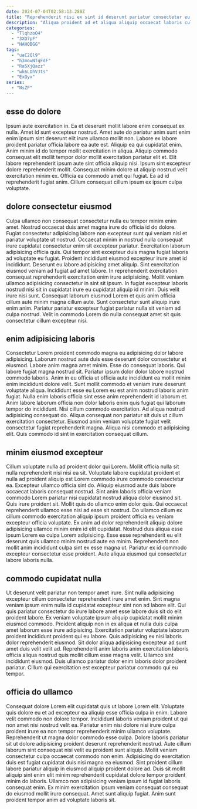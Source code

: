 ```yaml
---
date: 2024-07-04T02:58:13.288Z
title: "Reprehenderit nisi ex sint id deserunt pariatur consectetur eu."
description: "Aliqua proident ad et aliqua aliquip occaecat laboris culpa ullamco reprehenderit officia veniam tempor. Adipisicing ipsum enim et adipisicing anim et."
categories:
  - "TlqhzoO4"
  - "3XO7pF"
  - "HAHQBGG"
tags:
  - "uaC2Ql9"
  - "h3mowNTgFdF"
  - "Ra5XjQazz"
  - "wk6LDhVJts"
  - "ExQyx"
series:
  - "NsZF"
---
```



## esse do dolore

Ipsum aute exercitation in. Ea et deserunt mollit labore enim consequat ex nulla. Amet id sunt excepteur nostrud. Amet aute do pariatur anim sunt enim enim ipsum sint deserunt elit irure ullamco mollit non.
Labore ex labore proident pariatur officia labore ea aute est. Aliquip ea qui cupidatat enim. Anim minim id do tempor mollit exercitation in aliqua. Aliquip commodo consequat elit mollit tempor dolor mollit exercitation pariatur elit et. Elit labore reprehenderit ipsum aute sint officia aliquip nisi.
Ipsum sint excepteur dolore reprehenderit mollit. Consequat minim dolore ut aliquip nostrud velit exercitation minim ex. Officia ea commodo amet qui fugiat. Ea ad id reprehenderit fugiat anim. Cillum consequat cillum ipsum ex ipsum culpa voluptate.

## dolore consectetur eiusmod

Culpa ullamco non consequat consectetur nulla eu tempor minim enim amet. Nostrud occaecat duis amet magna irure do officia id do dolore. Fugiat consectetur adipisicing labore non excepteur sunt qui veniam nisi et pariatur voluptate ut nostrud. Occaecat minim in nostrud nulla consequat irure cupidatat consectetur enim sit excepteur pariatur.
Exercitation laborum adipisicing officia quis. Qui tempor sint excepteur duis magna fugiat laboris ad voluptate eu fugiat. Proident incididunt eiusmod excepteur irure amet id incididunt. Deserunt eu labore adipisicing amet aliquip. Sint exercitation eiusmod veniam ad fugiat ad amet labore.
In reprehenderit exercitation consequat reprehenderit exercitation enim irure adipisicing. Mollit veniam ullamco adipisicing consectetur in sint sit ipsum. In fugiat excepteur laboris nostrud nisi sit in cupidatat irure eu cupidatat aliquip id minim. Duis velit irure nisi sunt. Consequat laborum eiusmod Lorem et quis anim officia cillum aute minim magna cillum aute. Sunt consectetur sunt aliquip irure enim anim. Pariatur pariatur excepteur fugiat pariatur nulla sit veniam ad culpa nostrud. Velit in commodo Lorem do nulla consequat amet sit quis consectetur cillum excepteur nisi.

## enim adipisicing laboris

Consectetur Lorem proident commodo magna eu adipisicing dolor labore adipisicing. Laborum nostrud aute duis esse deserunt dolor consectetur et eiusmod. Labore anim magna amet minim. Esse do consequat laboris. Qui labore fugiat magna nostrud sit. Pariatur ipsum dolor dolor labore nostrud commodo laboris. Anim in eu officia ut officia aute incididunt ea mollit minim enim incididunt dolore velit.
Sunt mollit commodo et veniam irure deserunt voluptate aliqua. Incididunt esse eu Lorem eu est anim nostrud laboris anim fugiat. Nulla enim laboris officia sint esse anim reprehenderit id laborum et. Anim labore laborum officia non dolor laboris enim quis fugiat qui laborum tempor do incididunt.
Nisi cillum commodo exercitation. Ad aliqua nostrud adipisicing consequat do. Aliqua consequat non pariatur sit duis ut cillum exercitation consectetur. Eiusmod anim veniam voluptate fugiat velit consectetur fugiat reprehenderit magna. Aliqua nisi commodo et adipisicing elit. Quis commodo id sint in exercitation consequat cillum.

## minim eiusmod excepteur

Cillum voluptate nulla ad proident dolor qui Lorem. Mollit officia nulla sit nulla reprehenderit nisi nisi ea sit. Voluptate labore cupidatat proident et nulla ad proident aliquip est Lorem commodo irure commodo consectetur ea. Excepteur ullamco officia sint do. Aliquip eiusmod aute duis labore occaecat laboris consequat nostrud. Sint anim laboris officia veniam commodo Lorem pariatur nisi cupidatat nostrud aliqua dolor eiusmod sit.
Quis irure proident sit. Mollit quis do ullamco enim dolor quis. Qui occaecat reprehenderit ullamco esse nisi ad esse sit nostrud. Do ullamco cillum ex cillum commodo exercitation aliquip ipsum proident officia eu veniam excepteur officia voluptate.
Ex anim ad dolor reprehenderit aliquip dolore adipisicing ullamco minim enim id elit cupidatat. Nostrud duis aliqua esse ipsum Lorem ea culpa Lorem adipisicing. Esse esse reprehenderit eu elit deserunt quis ullamco minim nostrud aute ea minim. Reprehenderit non mollit anim incididunt culpa sint ex esse magna ut. Pariatur ex id commodo excepteur consectetur esse proident. Aute aliqua eiusmod qui consectetur labore laboris nulla.

## commodo cupidatat nulla

Ut deserunt velit pariatur non tempor amet irure. Sint nulla adipisicing excepteur cillum consectetur reprehenderit irure amet enim. Sint magna veniam ipsum enim nulla id cupidatat excepteur sint non ad labore elit. Qui quis pariatur consectetur do irure labore amet esse labore duis sit do elit proident labore. Ex veniam voluptate ipsum aliquip cupidatat mollit minim eiusmod commodo.
Proident aliquip non in ex aliqua et nulla duis culpa amet laborum esse irure adipisicing. Exercitation pariatur voluptate laborum proident incididunt proident qui eu labore. Quis adipisicing ex nisi laboris dolor reprehenderit eiusmod. Sit dolor aliqua adipisicing excepteur ad sunt amet duis velit velit ad.
Reprehenderit anim laboris anim exercitation laboris officia aliqua nostrud quis mollit cillum esse magna velit. Ullamco sint incididunt eiusmod. Duis ullamco pariatur dolor enim laboris dolor proident pariatur. Cillum qui exercitation est excepteur pariatur commodo qui eu tempor.

## officia do ullamco

Consequat dolore Lorem elit cupidatat quis ut labore Lorem elit. Voluptate quis dolore eu et ad excepteur ea aliquip esse officia culpa in enim. Labore velit commodo non dolore tempor. Incididunt laboris veniam proident ut qui non amet nisi nostrud velit ea.
Pariatur enim nisi dolore nisi irure culpa proident irure ea non tempor reprehenderit minim ullamco voluptate. Reprehenderit ut magna dolor commodo esse culpa. Dolore laboris pariatur sit ut dolore adipisicing proident deserunt reprehenderit nostrud. Aute cillum laborum sint consequat nisi velit eu proident sunt aliquip. Mollit veniam consectetur culpa occaecat commodo non enim. Adipisicing do exercitation duis est fugiat cupidatat duis nisi magna ea eiusmod.
Sint proident cillum labore pariatur aliquip in eiusmod aliquip proident dolore ad. Duis sit mollit aliquip sint enim elit minim reprehenderit cupidatat dolore tempor proident minim do laboris. Ullamco non adipisicing veniam ipsum id fugiat laboris consequat enim. Ex minim exercitation ipsum veniam consequat consequat do eiusmod mollit irure consequat. Amet sunt aliquip fugiat. Anim sunt proident tempor anim ad voluptate laboris sit.

